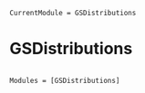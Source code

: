 ```@meta
CurrentModule = GSDistributions
```

# GSDistributions

```@index
```

```@autodocs
Modules = [GSDistributions]
```
